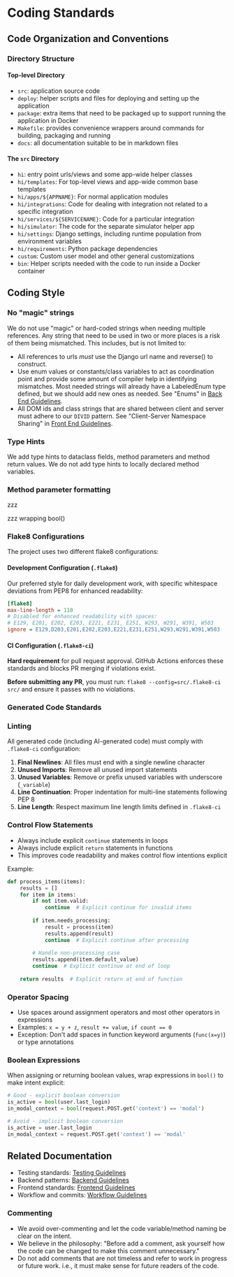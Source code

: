 # Coding Standards

## Code Organization and Conventions

### Directory Structure

#### Top-level Directory
- `src`: application source code
- `deploy`: helper scripts and files for deploying and setting up the application
- `package`: extra items that need to be packaged up to support running the application in Docker
- `Makefile`: provides convenience wrappers around commands for building, packaging and running
- `docs`: all documentation suitable to be in markdown files

#### The `src` Directory
- `hi`: entry point urls/views and some app-wide helper classes
- `hi/templates`: For top-level views and app-wide common base templates
- `hi/apps/${APPNAME}`: For normal application modules
- `hi/integrations`: Code for dealing with integration not related to a specific integration
- `hi/services/${SERVICENAME}`: Code for a particular integration
- `hi/simulator`: The code for the separate simulator helper app
- `hi/settings`: Django settings, including runtime population from environment variables
- `hi/requirements`: Python package dependencies
- `custom`: Custom user model and other general customizations
- `bin`: Helper scripts needed with the code to run inside a Docker container

## Coding Style

### No "magic" strings

We do not use "magic" or hard-coded strings when needing multiple references. Any string that need to be used in two or more places is a risk of them being mismatched. This includes, but is not limited to:

- All references to urls *must* use the Django url name and reverse() to construct.
- Use enum values or constants/class variables to act as coordination point and provide some amount of compiler help in identifying mismatches. Most needed strings will already have a LabeledEnum type defined, but we should add new ones as needed. See "Enums" in [Back End Guidelines](../backend/backend-guidelines.md).
- All DOM ids and class strings that are shared between client and server must adhere to our `DIVID` pattern. See "Client-Server Namespace Sharing" in [Front End Guidelines](../frontend/frontend-guidelines.md).

### Type Hints

We add type hints to dataclass fields, method parameters and method return values.
We do not add type hints to locally declared method variables.


### Method parameter formatting

zzz

zzz wrapping bool()



### Flake8 Configurations

The project uses two different flake8 configurations:

#### Development Configuration (`.flake8`)
Our preferred style for daily development work, with specific whitespace deviations from PEP8 for enhanced readability:

```ini
[flake8]
max-line-length = 110
# Disabled for enhanced readability with spaces:
# E129, E201, E202, E203, E221, E231, E251, W293, W291, W391, W503
ignore = E129,D203,E201,E202,E203,E221,E231,E251,W293,W291,W391,W503
```

#### CI Configuration (`.flake8-ci`)
**Hard requirement** for pull request approval. GitHub Actions enforces these standards and blocks PR merging if violations exist.

**Before submitting any PR**, you must run: `flake8 --config=src/.flake8-ci src/` and ensure it passes with no violations.

### Generated Code Standards

### Linting

All generated code (including AI-generated code) must comply with `.flake8-ci` configuration:

1. **Final Newlines**: All files must end with a single newline character
2. **Unused Imports**: Remove all unused import statements
3. **Unused Variables**: Remove or prefix unused variables with underscore (`_variable`)
4. **Line Continuation**: Proper indentation for multi-line statements following PEP 8
5. **Line Length**: Respect maximum line length limits defined in `.flake8-ci`

### Control Flow Statements
- Always include explicit `continue` statements in loops
- Always include explicit `return` statements in functions
- This improves code readability and makes control flow intentions explicit

Example:
```python
def process_items(items):
    results = []
    for item in items:
        if not item.valid:
            continue  # Explicit continue for invalid items
        
        if item.needs_processing:
            result = process(item)
            results.append(result)
            continue  # Explicit continue after processing
        
        # Handle non-processing case
        results.append(item.default_value)
        continue  # Explicit continue at end of loop
    
    return results  # Explicit return at end of function
```

### Operator Spacing
- Use spaces around assignment operators and most other operators in expressions
- Examples: `x = y + z`, `result += value`, `if count == 0`
- Exception: Don't add spaces in function keyword arguments (`func(x=y)`) or type annotations

### Boolean Expressions
When assigning or returning boolean values, wrap expressions in `bool()` to make intent explicit:

```python
# Good - explicit boolean conversion
is_active = bool(user.last_login)
in_modal_context = bool(request.POST.get('context') == 'modal')

# Avoid - implicit boolean conversion
is_active = user.last_login
in_modal_context = request.POST.get('context') == 'modal'
```


## Related Documentation
- Testing standards: [Testing Guidelines](../testing/testing-guidelines.md)
- Backend patterns: [Backend Guidelines](../backend/backend-guidelines.md)
- Frontend standards: [Frontend Guidelines](../frontend/frontend-guidelines.md)
- Workflow and commits: [Workflow Guidelines](../workflow/workflow-guidelines.md)

### Commenting

- We avoid over-commenting and let the code variable/method naming be clear on the intent.
- We believe in the philosophy: "Before add a comment, ask yourself how the code can be changed to make this comment unnecessary."
- Do not add comments that are not timeless and refer to work in progress or future work. i.e., it must make sense for future readers of the code.
